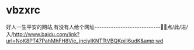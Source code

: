 # vbzxrc
好人一生平安的网站,有没有人给个网址----------------------------🥂🥂点/此/进/入/http://www.baidu.com/link?url=NoK8PT47PahMhFH8Vie_jnciyIKNTTtVBQKpill6udK&amp;wd
